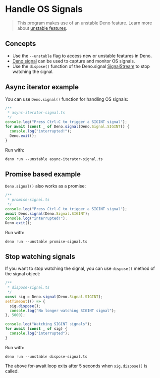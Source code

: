 # Handle OS Signals

> This program makes use of an unstable Deno feature. Learn more about
> [unstable features](../runtime/stability.md).

## Concepts

- Use the `--unstable` flag to access new or unstable features in Deno.
- [Deno.signal](https://doc.deno.land/builtin/unstable#Deno.signal) can be used
  to capture and monitor OS signals.
- Use the `dispose()` function of the Deno.signal
  [SignalStream](https://doc.deno.land/builtin/unstable#Deno.SignalStream) to
  stop watching the signal.

## Async iterator example

You can use `Deno.signal()` function for handling OS signals:

```ts
/**
 * async-iterator-signal.ts
 */
console.log("Press Ctrl-C to trigger a SIGINT signal");
for await (const _ of Deno.signal(Deno.Signal.SIGINT)) {
  console.log("interrupted!");
  Deno.exit();
}
```

Run with:

```shell
deno run --unstable async-iterator-signal.ts
```

## Promise based example

`Deno.signal()` also works as a promise:

```ts
/**
 * promise-signal.ts
 */
console.log("Press Ctrl-C to trigger a SIGINT signal");
await Deno.signal(Deno.Signal.SIGINT);
console.log("interrupted!");
Deno.exit();
```

Run with:

```shell
deno run --unstable promise-signal.ts
```

## Stop watching signals

If you want to stop watching the signal, you can use `dispose()` method of the
signal object:

```ts
/**
 * dispose-signal.ts
 */
const sig = Deno.signal(Deno.Signal.SIGINT);
setTimeout(() => {
  sig.dispose();
  console.log("No longer watching SIGINT signal");
}, 5000);

console.log("Watching SIGINT signals");
for await (const _ of sig) {
  console.log("interrupted");
}
```

Run with:

```shell
deno run --unstable dispose-signal.ts
```

The above for-await loop exits after 5 seconds when `sig.dispose()` is called.
